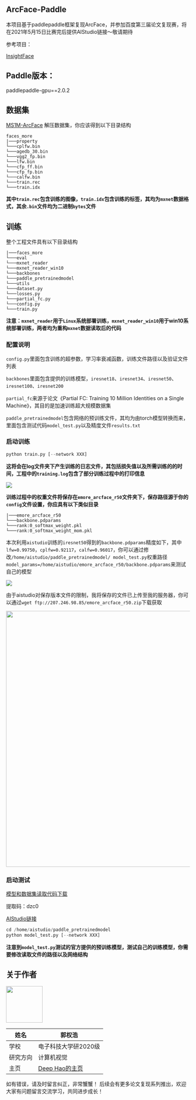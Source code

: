 ## ArcFace-Paddle

本项目基于paddlepaddle框架复现ArcFace，并参加百度第三届论文复现赛，将在2021年5月15日比赛完后提供AIStudio链接～敬请期待

参考项目：

[InsightFace](https://github.com/deepinsight/insightface)

## Paddle版本：
paddlepaddle-gpu==2.0.2

## 数据集
[MS1M-ArcFace](https://github.com/deepinsight/insightface/wiki/Dataset-Zoo)
解压数据集，你应该得到以下目录结构
```
faces_more
|───property
└───cplfw.bin
└───agedb_30.bin
└───vgg2_fp.bin
└───lfw.bin
└───cfp_ff.bin
└───cfp_fp.bin
└───calfw.bin
└───train.rec
└───train.idx
```
**其中`train.rec`包含训练的图像，`train.idx`包含训练的标签，其均为`mxnet`数据格式，其余`.bin`文件均为二进制`bytes`文件**

## 训练
整个工程文件具有以下目录结构
```
|───faces_more
└───eval
└───mxnet_reader
└───mxnet_reader_win10
└───backbones
└───paddle_pretrainedmodel
└───utils
└───dataset.py
└───losses.py
└───partial_fc.py
└───config.py
└───train.py
```
**注意：`mxnet_reader`用于`Linux`系统部署训练，`mxnet_reader_win10`用于win10系统部署训练，两者均为重构`mxnet`数据读取后的代码**
### 配置说明
`config.py`里面包含训练的超参数，学习率衰减函数，训练文件路径以及验证文件列表

`backbones`里面包含提供的训练模型，`iresnet18`、`iresnet34`、`iresnet50`、`iresnet100`、`iresnet200`

`partial_fc`来源于论文《Partial FC: Training 10 Million Identities on a Single Machine》，其目的是加速训练超大规模数据集

`paddle_pretrainedmodel`包含网络的预训练文件，其均为由torch模型转换而来，里面包含测试代码`model_test.py`以及精度文件`results.txt`

### 启动训练
```python
python train.py [--network XXX]
``` 
**这将会在log文件夹下产生训练的日志文件，其包括损失值以及所需训练的的时间，工程中的`training.log`包含了部分训练过程中的打印信息**

![](https://ai-studio-static-online.cdn.bcebos.com/92a05a4dcc5f4d00a08c1ee6bfcfbcfeb345c72263454d5a9aa65e49c5aa895f)

**训练过程中的权重文件将保存在`emore_arcface_r50`文件夹下，保存路径源于你的`config`文件设置，你应具有以下类似目录**
```
|───emore_arcface_r50
└───backbone.pdparams
└───rank:0_softmax_weight.pkl
└───rank:0_softmax_weight_mom.pkl
```
本次利用`aistudio`训练的`iresnet50`得到的`backbone.pdparams`精度如下，其中`lfw=0.99750`，`cplfw=0.92117`，`calfw=0.96017`，你可以通过修改`/home/aistudio/paddle_pretrainedmodel/ model_test.py`权重路径`model_params=/home/aistudio/emore_arcface_r50/backbone.pdparams`来测试自己的模型

![](https://ai-studio-static-online.cdn.bcebos.com/ebcbdb1ff96845ba9e2174434807b1cbae3d6293a0444110b73f9e827b403280)

由于aistudio对保存版本文件的限制，我将保存的文件已上传至我的服务器，你可以通过`wget ftp://207.246.98.85/emore_arcface_r50.zip`下载获取

<img src="https://ai-studio-static-online.cdn.bcebos.com/5229b50aa5c74ca1937f50ee4685ac5d69ff12bbed604a1a9ae77a33cc90e1d9" width="700"/>

### 启动测试

[模型和数据集读取代码下载](https://pan.baidu.com/s/14rZuYMfvO9RIHZmPhwoUqQ)

提取码：dzc0 

[AIStudio链接](https://aistudio.baidu.com/aistudio/projectdetail/1770049?channel=0&channelType=0&shared=1)

```python
cd /home/aistudio/paddle_pretrainedmodel
python model_test.py [--network XXX]
```
**注意到`model_test.py`测试的官方提供的预训练模型，测试自己的训练模型，你需要修改读取文件的路径以及网络结构**

## **关于作者**
<img src="https://ai-studio-static-online.cdn.bcebos.com/cb9a1e29b78b43699f04bde668d4fc534aa68085ba324f3fbcb414f099b5a042" width="100"/>


| 姓名        |  郭权浩                           |
| --------     | -------- | 
| 学校        | 电子科技大学研2020级     | 
| 研究方向     | 计算机视觉             | 
| 主页        | [Deep Hao的主页](https://blog.csdn.net/qq_39567427?spm=1000.2115.3001.5343) |
如有错误，请及时留言纠正，非常蟹蟹！
后续会有更多论文复现系列推出，欢迎大家有问题留言交流学习，共同进步成长！
